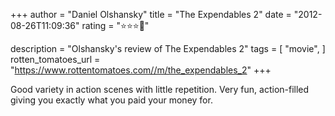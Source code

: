 +++
author = "Daniel Olshansky"
title = "The Expendables 2"
date = "2012-08-26T11:09:36"
rating = "⭐⭐⭐🌟"

description = "Olshansky's review of The Expendables 2"
tags = [
    "movie",
]
rotten_tomatoes_url = "https://www.rottentomatoes.com//m/the_expendables_2"
+++

Good variety in action scenes with little repetition. Very fun, action-filled giving you exactly what you paid your money for.
